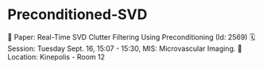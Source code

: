# Preconditioned-SVD

📄 Paper: Real-Time SVD Clutter Filtering Using Preconditioning (Id: 2569) 
🗓️ Session: Tuesday Sept. 16, 15:07 - 15:30, MIS: Microvascular Imaging.
📍 Location: Kinepolis - Room 12
